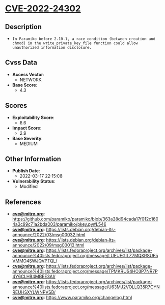 
# [CVE-2022-24302](https://github.com/paramiko/paramiko/blob/363a28d94cada17f012c1604a3c99c71a2bda003/paramiko/pkey.py#L546)

## Description

- `In Paramiko before 2.10.1, a race condition (between creation and chmod) in the write_private_key_file function could allow unauthorized information disclosure.`

## Cvss Data

- **Access Vector**:
  - NETWORK
- **Base Score**:
  - 4.3

## Scores

- **Exploitability Score**:
  - 8.6
- **Impact Score**:
  - 2.9
- **Base Severity**:
  - MEDIUM

## Other Information

- **Publish Date**:
  - 2022-03-17 22:15:08
- **Vulnerability Status**:
  - Modified

## References

- **cve@mitre.org**: https://github.com/paramiko/paramiko/blob/363a28d94cada17f012c1604a3c99c71a2bda003/paramiko/pkey.py#L546
- **cve@mitre.org**: https://lists.debian.org/debian-lts-announce/2022/03/msg00032.html
- **cve@mitre.org**: https://lists.debian.org/debian-lts-announce/2022/09/msg00013.html
- **cve@mitre.org**: https://lists.fedoraproject.org/archives/list/package-announce%40lists.fedoraproject.org/message/LUEUEGILZ7MQXRSUF5VMMO4SWJQVPTQL/
- **cve@mitre.org**: https://lists.fedoraproject.org/archives/list/package-announce%40lists.fedoraproject.org/message/TPMKRUS4HO3P7NR7P4Y6CLHB4MBEE3AI/
- **cve@mitre.org**: https://lists.fedoraproject.org/archives/list/package-announce%40lists.fedoraproject.org/message/U63MJ2VOLLQ35R7CYNREUHSXYLWNPVSB/
- **cve@mitre.org**: https://www.paramiko.org/changelog.html
